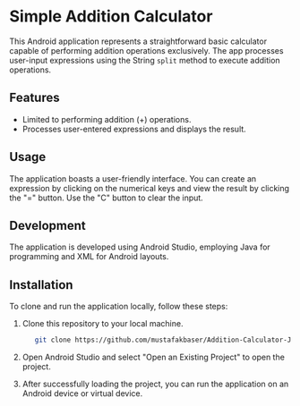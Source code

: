 # Simple Addition Calculator

This Android application represents a straightforward basic calculator capable of performing addition operations exclusively. The app processes user-input expressions using the String `split` method to execute addition operations.

## Features

- Limited to performing addition (+) operations.
- Processes user-entered expressions and displays the result.

## Usage

The application boasts a user-friendly interface. You can create an expression by clicking on the numerical keys and view the result by clicking the "=" button. Use the "C" button to clear the input.

## Development

The application is developed using Android Studio, employing Java for programming and XML for Android layouts.

## Installation

To clone and run the application locally, follow these steps:

1. Clone this repository to your local machine.
   ```sh
      git clone https://github.com/mustafakbaser/Addition-Calculator-Java.git
   ```
2. Open Android Studio and select "Open an Existing Project" to open the project.

3. After successfully loading the project, you can run the application on an Android device or virtual device.
